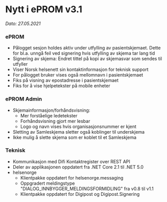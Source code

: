 # Nytt i ePROM v3.1
*Dato: 27.05.2021*

### ePROM
* Pålogget sesjon holdes aktiv under utfylling av pasientskjemaet. Dette for bl.a. unngå feil ved signering hvis utfylling av skjema tar lang tid
* Signering av skjema: Endret tittel på kopi av skjemasvar som sendes til utfyller
* Viser Norsk helsenett sin kontaktinformasjon for teknisk support
* For pålogget bruker vises også mellomnavn i pasientskjemaet
* Fiks på visning av epostadresse i pasientskjemaet
* Fiks for å vise hjelpetekster på mobile enheter

### ePROM Admin
* Skjemainformasjon/forhåndsvisning:
  * Mer forståelige ledetekster
  * Forhåndsvisning gjort mer lesbar
  * Logo og navn vises hvis organisasjonsnummer er kjent
* Sletting av Samleskjema sletter også koblinger til underskjema
* Ikke mulig å slette skjema som er koblet til et Samleskjema

### Teknisk
* Kommunikasjon med Difi Kontaktregister over REST API
* Deler av applikasjonen oppdatert fra .NET Core 2.1 til .NET 5.0
* helsenorge
  * Klientpakke oppdatert for helsenorge.messaging
  * Oppgradert meldingstype "DIALOG_INNBYGGER_MELDINGSFORMIDLING" fra v0.8 til v1.1
  * Klientpakke oppdatert for Digipost og Digipost.Signering
